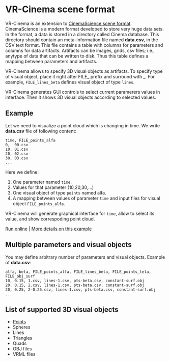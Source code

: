 
# VR-Cinema scene format

VR-Cinema is an extension to [CinemaScience scene format](https://github.com/cinemascience/cinema/blob/master/specs/dietrich/01/cinema_specD_v012.pdf).
CinemaScience is a modern format developed to store very huge data sets. In the format, a data is stored in a directory called Cinema database. This directory should contain an meta-information file named **data.csv**, in the CSV text format. This file contains a table with columns for parameters and columns for data artifacts. Artifacts can be images, grids, csv files; i.e., anytype of data that can be written to disk. Thus this table defines a mapping between parameters and artifacts.

<!--
Thus **data.csv** derermines:
* a list of parameters, 
* a list of values of those parameters, 
* a list of artifacts, 
* and a relation between parameters values and artifacts. 
-->

<!--
VR-Cinema extends CinemaScience format by the following:
1. It allows to specify 3D visual objects as artifacts. To specify type of visual object, place it right after FILE_ prefix and surround with \_. For example, FILE_lines_beta defines visual object of type `lines`.
2. It generates GUI controls to select current paramerers values in interface. Then it shows 3D visual objects according to selected values.
-->

VR-Cinema allows to specify 3D visual objects as artifacts. To specify type of visual object, place it right after FILE_ prefix and surround with \_. For example, `FILE_lines_beta` defines visual object of type `lines`.

VR-Cinema generates GUI controls to select current paramerers values in interface. Then it shows 3D visual objects according to selected values.

## Example

Let we need to visualize a point cloud which is changing in time. We write **data.csv** file of following content:

```
time, FILE_points_alfa
0,  00.csv
10, 01.csv
20, 02.csv
30, 03.csv
...
```
Here we define:
1. One parameter named `time`.
2. Values for that parameter (10,20,30,...)
3. One visual object of type `points` named alfa.
4. A mapping between values of parameter `time` and input files for visual object `FILE_points_alfa`.

VR-Cinema will generate graphical interface for `time`, allow to select its value, and show correspoding point cloud.

[Run online](https://viewzavr.com/apps/vr-cinema/?datapath=./examples/tutorial/0-points-fly.cdb/data.csv) | [More details on this example](./examples/tutorial/0-points-fly.cdb)

## Multiple parameters and visual objects
You may define arbitrary number of parameters and visual objects. Example of **data.csv**:
```
alfa, beta, FILE_points_alfa, FILE_lines_beta, FILE_points_teta, FILE_obj_surf
10, 0.15, 1.csv, lines-1.csv, pts-beta.csv, constant-surf.obj
20, 0.15, 2.csv, lines-1.csv, pts-beta.csv, constant-surf.obj
20, 0.25, 2-0.25.csv, lines-1.csv, pts-beta.csv, constant-surf.obj
...
```

## List of supported 3D visual objects

* [Points](views/points)
* Spheres
* Lines
* Triangles
* Quads
* OBJ files
* VRML files

